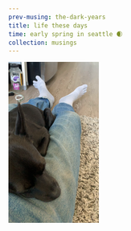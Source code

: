 ```yaml
--- 
prev-musing: the-dark-years
title: life these days
time: early spring in seattle 🌒 
collection: musings
---
```

![](/assets/images/pluto_toe_socks.png "the nibbling")